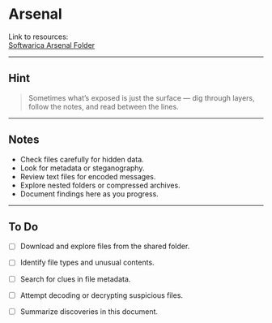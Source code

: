 # Arsenal

Link to resources:  
[Softwarica Arsenal Folder](https://softwaricacollege-my.sharepoint.com/:f:/g/personal/230543_softwarica_edu_np/Eh3zCPKOpOJFhjwk5_L6fUABRTpvdS7XKNUr4qJn66H6Vw?e=Soz2M5)

---

## Hint

> Sometimes what’s exposed is just the surface — dig through layers, follow the notes, and read between the lines.

---

## Notes

- Check files carefully for hidden data.
- Look for metadata or steganography.
- Review text files for encoded messages.
- Explore nested folders or compressed archives.
- Document findings here as you progress.

---

## To Do

- [ ] Download and explore files from the shared folder.
- [ ] Identify file types and unusual contents.
- [ ] Search for clues in file metadata.
- [ ] Attempt decoding or decrypting suspicious files.
- [ ] Summarize discoveries in this document.


